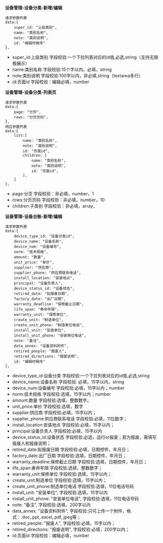 **设备管理-设备分类-新增/编辑**

	请求参数列表
	data:{
	    super_id: "上级类别",
	    name: "类别名称",
	    note: "类别说明",
		id: "编辑时候传"
	},

- super_id:上级类别     字段校验:一个下拉列表对应的id值,必选,string（支持无限极展示）
- name:类别名称         字段校验:15个字以内，必填，string
- note:类别说明         字段校验:100字以内，非必填,string（textarea多行）
- id:页面id 字段校验：编辑必填，number

**设备管理-设备分类-列表页**

	请求参数列表
	data:{
	    page: "分页",
	    rows: "分页页码",
	},
	响应参数列表
	data:{
		list:[
		    name: "类别名称",
		    note: "类别说明",
			id: "页面id",
			children: [
			    name: "类别名称",
			    note: "类别说明",
				id: "页面id",
			],
		]
	},


- page:分页 字段校验：非必填，number，1
- rows:分页页码 字段校验：非必填，number，10
- children:子类别 字段校验：非必填，array，

**设备管理-设备台账-新增/编辑**

	请求参数列表
	data:{
	    device_type_id: "设备分类id",
	    device_name: "设备名称",
	    device_num: "设备编号",
		norm: "技术规格",
		amount: "数量",
		unit_price: "单价",
		supplier: "供应商",
		supplier_phone: "供应商联系电话",
		install_location: "安装地点",
		principal: "设备负责人",
		device_status_id: "设备状态",
		retired_date: "拟报废日期",
		factory_date: "出厂日期",
		warranty_deadline: "保修截止日期",
		life_span: "寿命年限",
		warranty_unit: "保修单位",
		create_unit: "制造单位",
		create_unit_phone: "制造单位电话",
		install_unit: "安装单位",
		install_unit_phone: "安装单位电话",
		note: "备注",
		data_annex: "设备资料附件",
		retired_people: "报废人",
		retired_directions: "报废说明",
		id: "编辑时候传"
	},

- device_type_id:设备分类     字段校验:一个下拉列表对应的id值,必选,string
- device_name:设备名称         字段校验: 必填，15字以内，string
- device_num:设备编号         字段校验:必填，15字以内；number
- norm:技术规格         字段校验:选填，15字以内；number
- amount:数量         字段校验:选填，整数数字。
- unit_price:单价         字段校验:选填，数字
- supplier:供应商         字段校验:必填，15字以内；
- supplier_phone:供应商联系电话         字段校验:必填，11位数字；
- install_location:安装地点         字段校验:必填，15字以内；
- principal:设备负责人         字段校验:必填，15字以内
- device_status_id:设备状态         字段校验:必选，运行or报废；若为报废，需填写报废人和报废说明；
- retired_date:拟报废日期         字段校验:必填，日期控件，年月日；
- factory_date:出厂日期         字段校验:选填，日期控件，年月日；
- warranty_deadline:保修截止日期         字段校验:选填，日期控件，年月日；
- life_span:寿命年限         字段校验:选填，整数数字；
- warranty_unit:保修单位         字段校验:选填，15字以内；
- create_unit:制造单位         字段校验:选填，15字以内；
- create_unit_phone:制造单位电话         字段校验:选填，11位电话号码
- install_unit: "安装单位",         字段校验:选填，15字以内
- install_unit_phone: "安装单位电话",         字段校验:选填，11位电话号码
- note: "备注",         字段校验:选填，200字以内
- data_annex: "设备资料附件",         字段校验:只可上传一个附件，格式：.doc,.ppt,.excel,.pdf,.jpeg等；
- retired_people: "报废人",         字段校验:必填，15字以内；
- retired_directions: "报废说明",         字段校验:必填，200字以内；
- id:页面id 字段校验：编辑必填，number